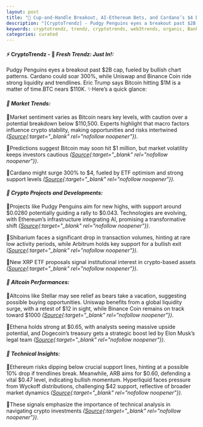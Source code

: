 ```yaml
---
layout: post
title: "🌅 Cup-and-Handle Breakout, AI-Ethereum Bets, and Cardano’s $4 Dream"
description: "[CryptoTrendz] - Pudgy Penguins eyes a breakout past $2B cap, fueled by bullish chart patterns. Cardano could soar 300%, while Uniswap and Binance Coin ride strong liquidity and trendlines. Eric Trump says Bitcoin hitting $1M is a matter of time.BTC nears $110K."
keywords: cryptotrendz, trendz, cryptotrends, web3trends, organic, Banking, Analyst, Token, Bitcoin, investors, Market, AI, XRP, Asia, BTC, DOGE, Trump, Crypto, CTO
categories: curated
---
```


#### ⚡ CryptoTrendz - 📌 *Fresh Trendz: Just In!:*

Pudgy Penguins eyes a breakout past $2B cap, fueled by bullish chart patterns. Cardano could soar 300%, while Uniswap and Binance Coin ride strong liquidity and trendlines. Eric Trump says Bitcoin hitting $1M is a matter of time.BTC nears $110K. ✨Here’s a quick glance:


#### *🔖 Market Trends:*  

🔹Market sentiment varies as Bitcoin nears key levels, with caution over a potential breakdown below $110,500. Experts highlight that macro factors influence crypto stability, making opportunities and risks intertwined *([Source](https://s.avyag.com/tamk){:target="_blank" rel="nofollow noopener"})*.  

🔹Predictions suggest Bitcoin may soon hit $1 million, but market volatility keeps investors cautious *([Source](https://s.avyag.com/uwes){:target="_blank" rel="nofollow noopener"})*.  

🔹Cardano might surge 300% to $4, fueled by ETF optimism and strong support levels *([Source](https://s.avyag.com/xcjx){:target="_blank" rel="nofollow noopener"})*.  

#### *🔖 Crypto Projects and Developments:*  

🔹Projects like Pudgy Penguins aim for new highs, with support around $0.0280 potentially guiding a rally to $0.043. Technologies are evolving, with Ethereum’s infrastructure integrating AI, promising a transformative shift *([Source](https://s.avyag.com/yax5){:target="_blank" rel="nofollow noopener"})*.  

🔹Shibarium faces a significant drop in transaction volumes, hinting at rare low activity periods, while Arbitrum holds key support for a bullish exit *([Source](https://s.avyag.com/3kkj){:target="_blank" rel="nofollow noopener"})*.  

🔹New XRP ETF proposals signal institutional interest in crypto-based assets *([Source](https://s.avyag.com/damm){:target="_blank" rel="nofollow noopener"})*.  

#### *🔖 Altcoin Performances:*  

🔹Altcoins like Stellar may see relief as bears take a vacation, suggesting possible buying opportunities. Uniswap benefits from a global liquidity surge, with a retest of $12 in sight, while Binance Coin remains on track toward $1000 *([Source](https://s.avyag.com/sayv){:target="_blank" rel="nofollow noopener"})*.  

🔹Ethena holds strong at $0.65, with analysts seeing massive upside potential, and Dogecoin’s treasury gets a strategic boost led by Elon Musk’s legal team *([Source](https://s.avyag.com/pjxj){:target="_blank" rel="nofollow noopener"})*.  

#### *🔖 Technical Insights:*  

🔹Ethereum risks dipping below crucial support lines, hinting at a possible 10% drop if trendlines break. Meanwhile, ARB aims for $0.60, defending a vital $0.47 level, indicating bullish momentum. Hyperliquid faces pressure from Wyckoff distributions, challenging $42 support, reflective of broader market dynamics *([Source](https://s.avyag.com/pj32){:target="_blank" rel="nofollow noopener"})*.  

🔹These signals emphasize the importance of technical analysis in navigating crypto investments *([Source](https://s.avyag.com/j0uu){:target="_blank" rel="nofollow noopener"})*.